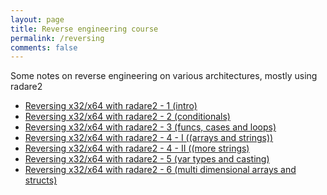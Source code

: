 ```yaml
---
layout: page
title: Reverse engineering course
permalink: /reversing
comments: false
---
```


<div class="row justify-content-between">
<div class="col-md-8 pr-5">
<p>Some notes on reverse engineering on various architectures, mostly using radare2</p>
<ul>
  <li><a href="https://artik.blue/reversing-radare2-1">Reversing x32/x64 with radare2 - 1 (intro) </a></li>
  <li><a href="https://artik.blue/reversing-radare2-2">Reversing x32/x64 with radare2 - 2 (conditionals) </a></li>
  <li><a href="https://artik.blue/reversing-radare-3">Reversing x32/x64 with radare2 - 3 (funcs, cases and loops)</a></li>
  <li><a href="https://artik.blue/reversing-radare-4">Reversing x32/x64 with radare2 - 4 - I ((arrays and strings))</a></li>
  <li><a href="https://artik.blue/reversing-radare-4-ii">Reversing x32/x64 with radare2 - 4 - II ((more strings)</a></li>
  <li><a href="https://artik.blue/reversing-radare-5">Reversing x32/x64 with radare2 - 5 (var types and casting)</a></li>
  <li><a href="https://artik.blue/reversing-radare-6">Reversing x32/x64 with radare2 - 6 (multi dimensional arrays and structs)</a></li>

</ul>

